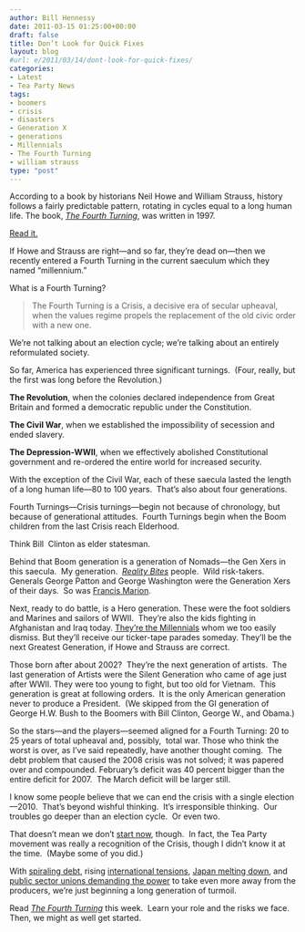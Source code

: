 ```yaml
---
author: Bill Hennessy
date: 2011-03-15 01:25:00+00:00
draft: false
title: Don’t Look for Quick Fixes
layout: blog
#url: e/2011/03/14/dont-look-for-quick-fixes/
categories:
- Latest
- Tea Party News
tags:
- boomers
- crisis
- disasters
- Generation X
- generations
- Millennials
- The Fourth Turning
- william strauss
type: "post"
---
```


According to a book by historians Neil Howe and William Strauss, history follows a fairly predictable pattern, rotating in cycles equal to a long human life. The book, _[The Fourth Turning](https://www.amazon.com/gp/product/0767900464/ref=as_li_ss_tl?ie=UTF8&tag=hennesssview-20&linkCode=as2&camp=1789&creative=390957&creativeASIN=0767900464)_, was written in 1997.

[Read it.](https://www.amazon.com/gp/product/0767900464/ref=as_li_ss_tl?ie=UTF8&tag=hennesssview-20&linkCode=as2&camp=1789&creative=390957&creativeASIN=0767900464)

If Howe and Strauss are right—and so far, they’re dead on—then we recently entered a Fourth Turning in the current saeculum which they named “millennium.”

What is a Fourth Turning?


> The Fourth Turning is a Crisis, a decisive era of secular upheaval, when the values regime propels the replacement of the old civic order with a new one.


We’re not talking about an election cycle; we’re talking about an entirely reformulated society.

So far, America has experienced three significant turnings.  (Four, really, but the first was long before the Revolution.)

**The Revolution**, when the colonies declared independence from Great Britain and formed a democratic republic under the Constitution.

**The Civil War**, when we established the impossibility of secession and ended slavery.

**The Depression-WWII**, when we effectively abolished Constitutional government and re-ordered the entire world for increased security.

With the exception of the Civil War, each of these saecula lasted the length of a long human life—80 to 100 years.  That’s also about four generations.

Fourth Turnings—Crisis turnings—begin not because of chronology, but because of generational attitudes.  Fourth Turnings begin when the Boom children from the last Crisis reach Elderhood.

Think Bill  Clinton as elder statesman.

Behind that Boom generation is a generation of Nomads—the Gen Xers in this saecula.  My generation.  _[Reality Bites](https://www.amazon.com/gp/product/B0001O3YV2/ref=as_li_ss_tl?ie=UTF8&tag=hennesssview-20&linkCode=as2&camp=1789&creative=390957&creativeASIN=B0001O3YV2)_ people.  Wild risk-takers. Generals George Patton and George Washington were the Generation Xers of their days.  So was [Francis Marion](https://library.thinkquest.org/11683/FMarion.html).

Next, ready to do battle, is a Hero generation. These were the foot soldiers and Marines and sailors of WWII.  They’re also the kids fighting in Afghanistan and Iraq today. [They’re the Millennials](https://hennessysview.com/living/friday-happy-hour-for-march-11-2011/) whom we too easily dismiss. But they’ll receive our ticker-tape parades someday. They’ll be the next Greatest Generation, if Howe and Strauss are correct.

Those born after about 2002?  They’re the next generation of artists.  The last generation of Artists were the Silent Generation who came of age just after WWII. They were too young to fight, but too old for Vietnam.  This generation is great at following orders.  It is the only American generation never to produce a President.  (We skipped from the GI generation of George H.W. Bush to the Boomers with Bill Clinton, George W., and Obama.)

So the stars—and the players—seemed aligned for a Fourth Turning: 20 to 25 years of total upheaval and, possibly,  total war. Those who think the worst is over, as I’ve said repeatedly, have another thought coming.  The debt problem that caused the 2008 crisis was not solved; it was papered over and compounded. February’s deficit was 40 percent bigger than the entire deficit for 2007.  The March deficit will be larger still.

I know some people believe that we can end the crisis with a single election—2010.  That’s beyond wishful thinking.  It’s irresponsible thinking.  Our troubles go deeper than an election cycle.  Or even two.

That doesn’t mean we don’t [start now](https://hennessysview.com/economy/what-are-we-for/), though.  In fact, the Tea Party movement was really a recognition of the Crisis, though I didn’t know it at the time.  (Maybe some of you did.)

With [spiraling debt](https://hennessysview.com/economy/simply-staggering/), rising [international tensions](https://www.alarabiya.net/articles/2011/03/14/141445.html), [Japan melting down](https://www.bbc.co.uk/news/world-asia-pacific-12733393), and [public sector unions demanding the power](https://www.usatoday.com/news/nation/2011-03-14-wisconsis14_ST_N.htm) to take even more away from the producers, we’re just beginning a long generation of turmoil.

Read [_The Fourth Turning_](https://www.amazon.com/gp/product/0767900464/ref=as_li_ss_tl?ie=UTF8&tag=hennesssview-20&linkCode=as2&camp=1789&creative=390957&creativeASIN=0767900464) this week.  Learn your role and the risks we face.  Then, we might as well get started.


